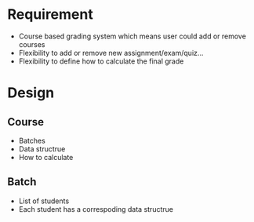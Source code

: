 # Requirement

- Course based grading system which means user could add or remove courses
- Flexibility to add or remove new assignment/exam/quiz...
- Flexibility to define how to calculate the final grade

# Design

## Course

- Batches
- Data structrue
- How to calculate

## Batch

- List of students
- Each student has a correspoding data structrue
